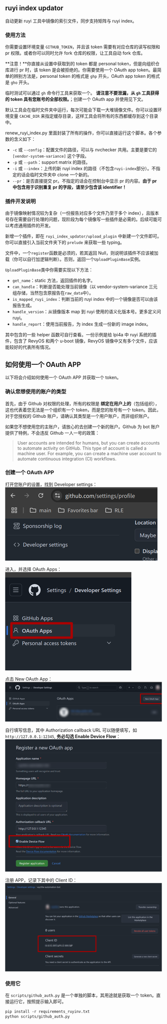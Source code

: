 ## ruyi index updator

自动更新 ruyi 工具中镜像的索引文件，同步支持矩阵与 ruyi index。

### 使用方法

你需要设置环境变量 `GITHUB_TOKEN`，并且该 token 需要有对应仓库的读写权限和 pr 权限。或者你可以同时允许 fork 仓库的权限，让工具自动 fork 仓库。

**注意！**你直接从设置中获取到的 token 都是 personal token，但是向组织仓库进行 pr 时，该 token 是会被拒绝的。你需要使用一个 OAuth app token。最简单的辨别方法是，personal token 的格式是 `ghp` 开头，OAuth app token 的格式是 `gho` 开头。

临时测试可以通过 `gh` 命令行工具来获取一个。 **请注意不要泄漏，从 `gh` 工具获得的 token 具有您账号的全部权限。**；创建一个 OAuth app 并使用见下文。

默认工具会在临时文件夹中运行，每次可能会下载一大堆镜像文件。你可以设置环境变量 `CACHE_DIR` 来指定缓存目录，这样工具会将所有的东西都缓存到这个目录中。

renew_ruyi_index.py 里面封装了所有的操作，你可以直接运行这个脚本。各个参数的含义如下：
- `-c` 或 `--config`：配置文件的路径，可以与 nvchecker 共用。主要是要它的 `[vendor-system-variance]` 这个字段。
- `-p` 或 `--path`：support matrix 的路径。
- `-i` 或 `--index`：上传的新 ruyi index 的路径（不包含`ruyi-index`部分）。不指定的话会临时文件夹中 clone 一个新的。
- `--pr`：是否直接提交 pr。不指定的话会在控制台中显示 pr 的内容。**由于 pr 中包含用于识别重复 pr 的字段，请至少包含该 identifier！**

### 插件开发说明

由于镜像映射情况较为复杂（一份报告对应多个文件乃至于多个 index），且版本号存在需要自行处理的问题，现阶段为每个镜像写一些插件是必需的。后续可能可以考虑通用插件的开发。

新增一个插件，即在 `ruyi_index_updator/upload_plugin` 中新建一个文件即可。你可以直接引入当前文件夹下的 `prelude` 来获取一些 typing。

文件中，一个`register`函数是必须的，若其返回 Null，则说明该插件不应该被加载（你可以自行加逻辑判断）。否则，返回一个`UploadPluginBase`实例。

`UploadPluginBase`类中你需要实现以下方法：
- `get_name`：static 方法，返回插件的名字。
- `can_handle`：判断是否能处理当前镜像（以 vendor-system-variance 三元组存储，当然包含原报告在`raw_data`中）。
- `is_mapped_ruyi_index`：判断当前的 ruyi index 中的一个镜像是否可以由该报告生成。
- `handle_version`：从镜像版本 map 到 ruyi 使用的语义化版本号。更多定义问 ruyi。
- `handle_report`：使用当前报告，为 index 生成一份新的 image index。

其中包含的一些 helper 函数可自行查看。一份示例是给 lpi4a 中 ruyi 系统的插件，包含了 RevyOS 和两个 u-boot 镜像，RevyOS 镜像中又有多个文件，应该能较好的代表所有情况。

## 如何使用一个 OAuth APP

以下将会介绍如何使用一个 OAuth APP 并获取一个 token。

### 确认您想使用的账户的类型

首先，由于 Github 对权限的处理，所有的权限是 **绑定在用户上的**（包括组织），这也代表着您无法是一个组织有一个 token，而是您的账号有一个 token。因此，对于您授权的 Github 账户，请确认其类型是一个用户账户，而非组织账户。

如果您不想使用您的主账户，请放心的去创建一个新的账户。Github 为 bot 账户提供了特例，不会违反 Github 一人一号的政策：
> User accounts are intended for humans, but you can create accounts to automate activity on GitHub. This type of account is called a machine user. For example, you can create a machine user account to automate continuous integration (CI) workflows.

### 创建一个 OAuth APP

打开您账户的设置，找到 Developer settings：
![1](img/1.png)

进入，并选择 OAuth Apps：
![2](img/2.png)

点击 New OAuth App：
![3](img/3.png)

自行填写信息，其中 Authorization callback URL 可以随便填写，如
 `http://127.0.0.1:12345`, **务必勾选 Enable Device Flow**：
![4](img/4.png)

注册 APP，记录下其中的 Client ID：
![5](img/5.png)

### 使用它

在 `scripts/github_auth.py` 是一个单独的脚本，其用途就是获取一个 token。直接运行它，按照提示输入即可。
```shell
pip install -r requirements_ruyinv.txt
python scripts/github_auth.py
```
